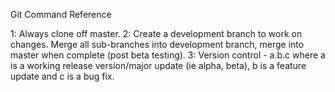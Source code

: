 Git Command Reference

1: Always clone off master.
2: Create a development branch to work on changes. Merge all sub-branches into development branch, merge into master when complete (post beta testing).
3: Version control - a.b.c where a is a working release version/major update (ie alpha, beta), b is a feature update and c is a bug fix.

